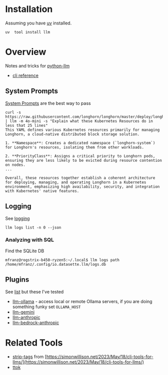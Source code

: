 # Installation 
Assuming you have [uv](https://docs.astral.sh/uv/) installed. 

```
uv  tool install llm
```

# Overview
Notes and tricks for [python-llm](https://llm.datasette.io/en/stable/)

- [cli reference](https://llm.datasette.io/en/stable/help.html)

## System Prompts

[System Prompts](https://llm.datasette.io/en/stable/usage.html#system-prompts) are the best way to pass 

```
curl -s https://raw.githubusercontent.com/longhorn/longhorn/master/deploy/longhorn.yaml | llm -m 4o-mini -s "Explain what these Kubernetes Resources do in less that 25 lines"
This YAML defines various Kubernetes resources primarily for managing Longhorn, a cloud-native distributed block storage solution.

1. **Namespace**: Creates a dedicated namespace (`longhorn-system`) for Longhorn's resources, isolating them from other workloads.

2. **PriorityClass**: Assigns a critical priority to Longhorn pods, ensuring they are less likely to be evicted during resource contention on nodes.
...

Overall, these resources together establish a coherent architecture for deploying, managing, and operating Longhorn in a Kubernetes environment, emphasizing high availability, security, and integration with Kubernetes' native features.
```

## Logging

See [logging](https://llm.datasette.io/en/stable/logging.html)

`llm logs list -n 0 --json`

### Analyzing with SQL 
Find the SQLite DB 

```
mfranz@rogstrix-b450-ryzen5:~/.local$ llm logs path
/home/mfranz/.config/io.datasette.llm/logs.db
```
## Plugins
See [list](https://llm.datasette.io/en/stable/plugins/directory.html) but these I've tested
- [llm-ollama](https://github.com/taketwo/llm-ollama) - access local or remote Ollama servers, if you are doing something funky set `OLLAMA_HOST`
- [llm-gemini](https://pypi.org/project/llm-gemini/)
- [llm-anthropic](https://github.com/simonw/llm-anthropic)
- [llm-bedrock-anthropic](https://github.com/sblakey/llm-bedrock-anthropic)

# Related Tools
- [strip-tags](https://github.com/simonw/strip-tags) from [https://simonwillison.net/2023/May/18/cli-tools-for-llms/](https://simonwillison.net/2023/May/18/cli-tools-for-llms/)
- [ttok](https://github.com/simonw/ttok)
